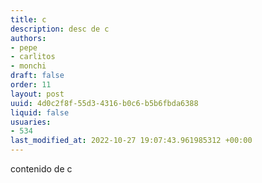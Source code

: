 ```yaml
---
title: c
description: desc de c
authors:
- pepe
- carlitos
- monchi
draft: false
order: 11
layout: post
uuid: 4d0c2f8f-55d3-4316-b0c6-b5b6fbda6388
liquid: false
usuaries:
- 534
last_modified_at: 2022-10-27 19:07:43.961985312 +00:00
---
```


<p>contenido de c</p>